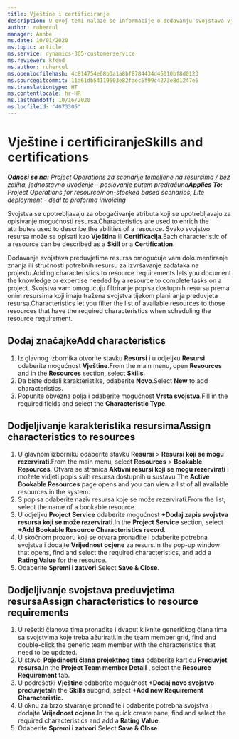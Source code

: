 ```yaml
---
title: Vještine i certificiranje
description: U ovoj temi nalaze se informacije o dodavanju svojstava vještina i certificiranja resursima.
author: ruhercul
manager: Annbe
ms.date: 10/01/2020
ms.topic: article
ms.service: dynamics-365-customerservice
ms.reviewer: kfend
ms.author: ruhercul
ms.openlocfilehash: 4c814754e68b3a1a8bf8784434d45010bf8d0123
ms.sourcegitcommit: 11a61db54119503e82faec5f99c4273e8d1247e5
ms.translationtype: HT
ms.contentlocale: hr-HR
ms.lasthandoff: 10/16/2020
ms.locfileid: "4073305"
---
```

# <a name="skills-and-certifications"></a><span data-ttu-id="b9c2b-103">Vještine i certificiranje</span><span class="sxs-lookup"><span data-stu-id="b9c2b-103">Skills and certifications</span></span>
<span data-ttu-id="b9c2b-104">_**Odnosi se na:** Project Operations za scenarije temeljene na resursima / bez zaliha, jednostavno uvođenje – poslovanje putem predračuna_</span><span class="sxs-lookup"><span data-stu-id="b9c2b-104">_**Applies To:** Project Operations for resource/non-stocked based scenarios, Lite deployment - deal to proforma invoicing_</span></span>

<span data-ttu-id="b9c2b-105">Svojstva se upotrebljavaju za obogaćivanje atributa koji se upotrebljavaju za opisivanje mogućnosti resursa.</span><span class="sxs-lookup"><span data-stu-id="b9c2b-105">Characteristics are used to enrich the attributes used to describe the abilities of a resource.</span></span> <span data-ttu-id="b9c2b-106">Svako svojstvo resursa može se opisati kao **Vještina** ili **Certifikacija**.</span><span class="sxs-lookup"><span data-stu-id="b9c2b-106">Each characteristic of a resource can be described as a **Skill** or a **Certification**.</span></span>

<span data-ttu-id="b9c2b-107">Dodavanje svojstava preduvjetima resursa omogućuje vam dokumentiranje znanja ili stručnosti potrebnih resursu za izvršavanje zadataka na projektu.</span><span class="sxs-lookup"><span data-stu-id="b9c2b-107">Adding characteristics to resource requirements lets you document the knowledge or expertise needed by a resource to complete tasks on a project.</span></span> <span data-ttu-id="b9c2b-108">Svojstva vam omogućuju filtriranje popisa dostupnih resursa prema onim resursima koji imaju tražena svojstva tijekom planiranja preduvjeta resursa.</span><span class="sxs-lookup"><span data-stu-id="b9c2b-108">Characteristics let you filter the list of available resources to those resources that have the required characteristics when scheduling the resource requirement.</span></span>

## <a name="add-characteristics"></a><span data-ttu-id="b9c2b-109">Dodaj značajke</span><span class="sxs-lookup"><span data-stu-id="b9c2b-109">Add characteristics</span></span>

1. <span data-ttu-id="b9c2b-110">Iz glavnog izbornika otvorite stavku **Resursi** i u odjeljku **Resursi** odaberite mogućnost **Vještine**.</span><span class="sxs-lookup"><span data-stu-id="b9c2b-110">From the main menu, open **Resources** and in the **Resources** section, select **Skills**.</span></span>
2. <span data-ttu-id="b9c2b-111">Da biste dodali karakteristike, odaberite **Novo**.</span><span class="sxs-lookup"><span data-stu-id="b9c2b-111">Select **New** to add characteristics.</span></span>
3. <span data-ttu-id="b9c2b-112">Popunite obvezna polja i odaberite mogućnost **Vrsta svojstva**.</span><span class="sxs-lookup"><span data-stu-id="b9c2b-112">Fill in the required fields and select the **Characteristic Type**.</span></span>

## <a name="assign-characteristics-to-resources"></a><span data-ttu-id="b9c2b-113">Dodjeljivanje karakteristika resursima</span><span class="sxs-lookup"><span data-stu-id="b9c2b-113">Assign characteristics to resources</span></span>

1. <span data-ttu-id="b9c2b-114">U glavnom izborniku odaberite stavku **Resursi** > **Resursi koji se mogu rezervirati**.</span><span class="sxs-lookup"><span data-stu-id="b9c2b-114">From the main menu, select **Resources** > **Bookable Resources**.</span></span> <span data-ttu-id="b9c2b-115">Otvara se stranica **Aktivni resursi koji se mogu rezervirati** i možete vidjeti popis svih resursa dostupnih u sustavu.</span><span class="sxs-lookup"><span data-stu-id="b9c2b-115">The **Active Bookable Resources** page opens and you can view a list of all available resources in the system.</span></span>
2. <span data-ttu-id="b9c2b-116">S popisa odaberite naziv resursa koje se može rezervirati.</span><span class="sxs-lookup"><span data-stu-id="b9c2b-116">From the list, select the name of a bookable resource.</span></span>
3. <span data-ttu-id="b9c2b-117">U odjeljku **Project Service** odaberite mogućnost **+Dodaj zapis svojstva resursa koji se može rezervirati**.</span><span class="sxs-lookup"><span data-stu-id="b9c2b-117">In the **Project Service** section, select **+Add Bookable Resource Characteristics record**.</span></span>
4. <span data-ttu-id="b9c2b-118">U skočnom prozoru koji se otvara pronađite i odaberite potrebna svojstva i dodajte **Vrijednost ocjene** za resurs.</span><span class="sxs-lookup"><span data-stu-id="b9c2b-118">In the pop-up window that opens, find and select the required characteristics, and add a **Rating Value** for the resource.</span></span>
5. <span data-ttu-id="b9c2b-119">Odaberite **Spremi i zatvori**.</span><span class="sxs-lookup"><span data-stu-id="b9c2b-119">Select **Save & Close**.</span></span>

## <a name="assign-characteristics-to-resource-requirements"></a><span data-ttu-id="b9c2b-120">Dodjeljivanje svojstava preduvjetima resursa</span><span class="sxs-lookup"><span data-stu-id="b9c2b-120">Assign characteristics to resource requirements</span></span>

1. <span data-ttu-id="b9c2b-121">U rešetki članova tima pronađite i dvaput kliknite generičkog člana tima sa svojstvima koje treba ažurirati.</span><span class="sxs-lookup"><span data-stu-id="b9c2b-121">In the team member grid, find and double-click the generic team member with the characteristics that need to be updated.</span></span>
2. <span data-ttu-id="b9c2b-122">U stavci **Pojedinosti člana projektnog tima** odaberite karticu **Preduvjet resursa**.</span><span class="sxs-lookup"><span data-stu-id="b9c2b-122">In the **Project Team member Detail** , select the **Resource Requirement** tab.</span></span>
3. <span data-ttu-id="b9c2b-123">U podrešetki **Vještine** odaberite mogućnost **+Dodaj novo svojstvo preduvjeta**</span><span class="sxs-lookup"><span data-stu-id="b9c2b-123">In the **Skills** subgrid, select **+Add new Requirement Characteristic.**</span></span>
4. <span data-ttu-id="b9c2b-124">U oknu za brzo stvaranje pronađite i odaberite potrebna svojstva i dodajte **Vrijednost ocjene**.</span><span class="sxs-lookup"><span data-stu-id="b9c2b-124">In the quick create pane, find and select the required characteristics and add a **Rating Value**.</span></span>
5. <span data-ttu-id="b9c2b-125">Odaberite **Spremi i zatvori**.</span><span class="sxs-lookup"><span data-stu-id="b9c2b-125">Select **Save & Close**.</span></span>